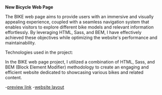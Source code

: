 **New Bicycle Web Page**

The BIKE web page aims to provide users with an immersive and visually
appealing experience, coupled with a seamless navigation system that enables
visitors to explore different bike models and relevant information effortlessly.
By leveraging HTML, Sass, and BEM, I have effectively achieved these objectives
while optimizing the website's performance and maintainability.

Technologies used in the project:

In the BIKE web page project, I utilized a combination of HTML, Sass, and BEM
(Block Element Modifier) methodology to create an engaging and efficient website
dedicated to showcasing various bikes and related content.

-[preview link](https://bodyakutsyk.github.io/new-bicycle/)
-[website layout](https://www.figma.com/file/NZQAIydtHo5QkINyGLHNcq/BIKE-New-Version?node-id=0%3A1)

